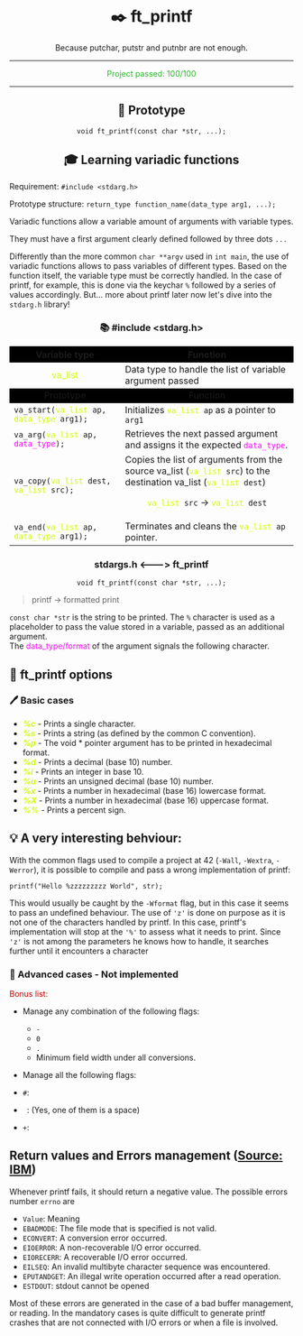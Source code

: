 <span style="text-align:center;">

# :black_nib: ft_printf
Because putchar, putstr and putnbr are not enough.

</span>

---

<span style="text-align:center; color: #2b2;">

Project passed: 100/100

</span>

---

<span style="text-align:center;">

## :wrench: Prototype

```
void ft_printf(const char *str, ...);
```

## :mortar_board: Learning variadic functions

</span>

Requirement: `#include <stdarg.h>`

Prototype structure: `return_type function_name(data_type arg1, ...);`

Variadic functions allow a variable amount of arguments with variable types.

They must have a first argument clearly defined followed by three dots `...`

Differently than the more common `char **argv` used in `int main`, the use of variadic functions allows to pass variables of different types. Based on the function itself, the variable type must be correctly handled. In the case of printf, for example, this is done via the keychar `%` followed by a series of values accordingly. But... more about printf later now let's dive into the `stdarg.h` library!

<span style="text-align:center;">

### :books: #include <stdarg.h>

</span>

<table>
    <tr style="background-color: #000;">
        <th style="text-align:center;">
            Variable type
        </th>
        <th style="text-align:center;">
            Function
        </th>
    </tr>
    <tr>
        <td style="text-align:center;">
            <span style="color: #cf0;">va_list</span>
        </td>
        <td>
            Data type to handle the list of variable argument passed
        </td>
    </tr>
    <tr style="background-color: #000;">
        <td style="text-align:center;">
            Prototype
        </td>
        <td style="text-align:center;">
            Function
        </td>
    </tr>
    <tr>
        <td>
            <code>va_start(<span style="color: #cf0;">va_list</span> ap, <span style="color: #cf0;">data_type</span> arg1);</code>
        </td>
        <td>
            Initializes <code><span style="color: #cf0;">va_list</span> ap</code> as a pointer to <code>arg1</code>
        </td>
    </tr>
    <tr>
        <td>
            <code>va_arg(<span style="color: #cf0;">va_list</span> ap, <span style="color: #f0f;">data_type</span>);</code>
        </td>
        <td>
            Retrieves the next passed argument and assigns it the expected <code><span style="color: #f0f;">data_type</span></code>.
        </td>
    </tr>
    <tr>
        <td>
            <code>va_copy(<span style="color: #cf0;">va_list</span> dest, <span style="color: #cf0;">va_list</span> src);</code>
        </td>
        <td>
            Copies the list of arguments from the source va_list (<code><span style="color: #cf0;">va_list</span> src</code>) to the destination va_list (<code><span style="color: #cf0;">va_list</span> dest</code>)
            <p style="text-align:center;">
                <code><span style="color: #cf0;">va_list</span> src</code> -> <code><span style="color: #cf0;">va_list</span> dest</code>
            </p>
        </td>
    </tr>
    <tr>
        <td>
            <code>va_end(<span style="color: #cf0;">va_list</span> ap, <span style="color: #cf0;">data_type</span> arg1);</code>
        </td>
        <td>
            Terminates and cleans the <code><span style="color: #cf0;">va_list</span> ap</code> pointer.
        </td>
    </tr>
</table>

<span style="text-align:center;">

### stdargs.h <---> ft_printf

<code>void ft_printf(const char *str, ...);</code>

</span>

> printf -> formatted print

<code>const char *str</code> is the string to be printed. The <code>%</code> character is used as a placeholder to pass the value stored in a variable, passed as an additional argument. <br>
The <span style="color: #f0f;">data_type/format</span> of the argument signals the following character.

## :book: ft_printf options

### :pen: Basic cases

* <span style="color:#cf0;">***%c***</span> - Prints a single character.
* <span style="color:#cf0;">***%s***</span> - Prints a string (as defined by the common C convention).
* <span style="color:#cf0;">***%p***</span> - The void * pointer argument has to be printed in hexadecimal format.
* <span style="color:#cf0;">***%d***</span> - Prints a decimal (base 10) number.
* <span style="color:#cf0;">***%i***</span> - Prints an integer in base 10.
* <span style="color:#cf0;">***%u***</span> - Prints an unsigned decimal (base 10) number.
* <span style="color:#cf0;">***%x***</span> - Prints a number in hexadecimal (base 16) lowercase format.
* <span style="color:#cf0;">***%X***</span> - Prints a number in hexadecimal (base 16) uppercase format.
* <span style="color:#cf0;">***%%***</span> - Prints a percent sign.

## 💡 A very interesting behviour:

With the common flags used to compile a project at 42 (`-Wall`, `-Wextra`, `-Werror`), it is possible to compile and pass a wrong implementation of printf:

```
printf("Hello %zzzzzzzzz World", str);
```

This would usually be caught by the `-Wformat` flag, but in this case it seems to pass an undefined behaviour. The use of `'z'` is done on purpose as it is not one of the characters handled by printf. In this case, printf's implementation will stop at the `'%'` to assess what it needs to print. Since `'z'` is not among the parameters he knows how to handle, it searches further until it encounters a character

### :muscle: Advanced cases - Not implemented

<span style="color:#b00;">Bonus list:</span>

* Manage any combination of the following flags:
  * `-`
  * `0`
  * `.`
  * Minimum field width under all conversions.

*  Manage all the following flags:
  * `#`:
  * ` `: (Yes, one of them is a space)
  * `+`:

## Return values and Errors management ([Source: IBM](https://www.ibm.com/docs/en/i/7.2?topic=functions-printf-print-formatted-characters#d60922e1872))

Whenever printf fails, it should return a negative value. The possible errors number `errno` are

* `Value`: Meaning
* `EBADMODE`: The file mode that is specified is not valid.
* `ECONVERT`: A conversion error occurred.
* `EIOERROR`: A non-recoverable I/O error occurred.
* `EIORECERR`: A recoverable I/O error occurred.
* `EILSEQ`: An invalid multibyte character sequence was encountered.
* `EPUTANDGET`: An illegal write operation occurred after a read operation.
* `ESTDOUT`: stdout cannot be opened

Most of these errors are generated in the case of a bad buffer management, or reading. In the mandatory cases is quite difficult to generate printf crashes that are not connected with I/O errors or when a file is involved.
